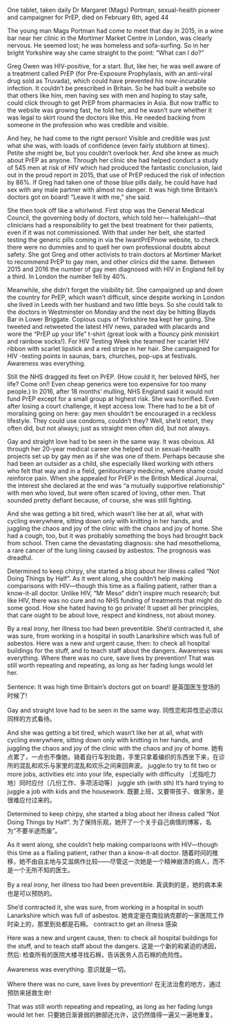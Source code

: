 One tablet, taken daily
Dr Margaret (Mags) Portman, sexual-health pioneer and campaigner for PrEP, died on February 6th, aged 44

The young man Mags Portman had come to meet that day in 2015, in a wine bar near her clinic in the Mortimer Market Centre in London, was clearly nervous. He seemed lost; he was homeless and sofa-surfing. So in her bright Yorkshire way she came straight to the point: “What can I do?”
 
Greg Owen was HIV-positive, for a start. But, like her, he was well aware of a treatment called PrEP (for Pre-Exposure Prophylaxis, with an anti-viral drug sold as Truvada), which could have prevented his now-incurable infection. It couldn’t be prescribed in Britain. So he had built a website so that others like him, men having sex with men and hoping to stay safe, could click through to get PrEP from pharmacies in Asia. But now traffic to the website was growing fast, he told her, and he wasn’t sure whether it was legal to skirt round the doctors like this. He needed backing from someone in the profession who was credible and visible.
 
And hey, he had come to the right person! Visible and credible was just what she was, with loads of confidence (even fairly stubborn at times). Petite she might be, but you couldn’t overlook her. And she knew as much about PrEP as anyone. Through her clinic she had helped conduct a study of 545 men at risk of HIV which had produced the fantastic conclusion, laid out in the proud report in 2015, that use of PrEP reduced the risk of infection by 86%. If Greg had taken one of those blue pills daily, he could have had sex with any male partner with almost no danger. It was high time Britain’s doctors got on board! “Leave it with me,” she said.

She then took off like a whirlwind. First stop was the General Medical Council, the governing body of doctors, which told her— hallelujah!—that clinicians had a responsibility to get the best treatment for their patients, even if it was not commissioned. With that under her belt, she started testing the generic pills coming in via the IwantPrEPnow website, to check there were no dummies and to quell her own professional doubts about safety. She got Greg and other activists to train doctors at Mortimer Market to recommend PrEP to gay men, and other clinics did the same. Between 2015 and 2016 the number of gay men diagnosed with HIV in England fell by a third. In London the number fell by 40%.

Meanwhile, she didn’t forget the visibility bit. She campaigned up and down the country for PrEP, which wasn’t difficult, since despite working in London she lived in Leeds with her husband and two little boys. So she could talk to the doctors in Westminster on Monday and the next day be hitting Blayds Bar in Lower Briggate. Copious cups of Yorkshire tea kept her going. She tweeted and retweeted the latest HIV news, paraded with placards and wore the “PrEP up your life” t-shirt (great look with a flouncy pink miniskirt and rainbow socks!). For HIV Testing Week she teamed her scarlet HIV ribbon with scarlet lipstick and a red stripe in her hair. She campaigned for HIV -testing points in saunas, bars, churches, pop-ups at festivals. Awareness was everything. 

Still the NHS dragged its feet on PrEP. (How could it, her beloved NHS, her life? Come on!! Even cheap generics were too expensive for too many people.) In 2016, after 18 months’ mulling, NHS England said it would not fund PrEP except for a small group at highest risk. She was horrified. Even after losing a court challenge, it kept access low. There had to be a bit of moralising going on here: gay men shouldn’t be encouraged in a reckless lifestyle. They could use condoms, couldn’t they? Well, she’d retort, they often did, but not always; just as straight men often did, but not always.

Gay and straight love had to be seen in the same way. It was obvious. All through her 20-year medical career she helped out in sexual-health projects set up by gay men as if she was one of them. Perhaps because she had been an outsider as a child, she especially liked working with others who felt that way and in a field, genitourinary medicine, where shame could reinforce pain. When she appealed for PrEP in the British Medical Journal, the interest she declared at the end was “a mutually supportive relationship” with men who loved, but were often scared of loving, other men. That sounded pretty defiant because, of course, she was still fighting.

And she was getting a bit tired, which wasn’t like her at all, what with cycling everywhere, sitting down only with knitting in her hands, and juggling the chaos and joy of the clinic with the chaos and joy of home. She had a cough, too, but it was probably something the boys had brought back from school. Then came the devastating diagnosis: she had mesothelioma, a rare cancer of the lung lining caused by asbestos. The prognosis was dreadful.

Determined to keep chirpy, she started a blog about her illness called “Not Doing Things by Half”. As it went along, she couldn’t help making comparisons with HIV—though this time as a flailing patient, rather than a know-it-all doctor. Unlike HIV, “Mr Meso” didn’t inspire much research; but like HIV, there was no cure and no NHS funding of treatments that might do some good. How she hated having to go private! It upset all her principles, that care ought to be about love, respect and kindness, not about money.

By a real irony, her illness too had been preventible. She’d contracted it, she was sure, from working in a hospital in south Lanarkshire which was full of asbestos. Here was a new and urgent cause, then: to check all hospital buildings for the stuff, and to teach staff about the dangers. Awareness was everything. Where there was no cure, save lives by prevention! That was still worth repeating and repeating, as long as her fading lungs would let her.

Sentence:
It was high time Britain’s doctors got on board!
是英国医生登场的时候了!

Gay and straight love had to be seen in the same way.
同性恋和异性恋必须以同样的方式看待。

And she was getting a bit tired, which wasn’t like her at all, what with cycling everywhere, sitting down only with knitting in her hands, and juggling the chaos and joy of the clinic with the chaos and joy of home.
她有点累了，一点也不像她，骑着自行车到处跑，手里只拿着编织的东西坐下来，在诊所的混乱和欢乐与家里的混乱和欢乐之间来回奔波。
juggle:to try to fit two or more jobs, activities etc into your life, especially with difficulty
〔尤指吃力地〕同时应付〔几份工作、多项活动等〕
juggle sth (with sth)
It’s hard trying to juggle a job with kids and the housework. 
既要上班，又要带孩子、做家务，是很难应付过来的。

Determined to keep chirpy, she started a blog about her illness called “Not Doing Things by Half”. 
为了保持乐观，她开了一个关于自己病情的博客，名为“不要半途而废”。

As it went along, she couldn’t help making comparisons with HIV—though this time as a flailing patient, rather than a know-it-all doctor.
随着时间的推移，她不由自主地与艾滋病作比较——尽管这一次她是一个精神崩溃的病人，而不是一个无所不知的医生。

By a real irony, her illness too had been preventible.
真讽刺的是，她的病本来也是可以预防的。

She’d contracted it, she was sure, from working in a hospital in south Lanarkshire which was full of asbestos.
她肯定是在南拉纳克郡的一家医院工作时染上的，那里到处都是石棉。
contract:to get an illness 感染

Here was a new and urgent cause, then: to check all hospital buildings for the stuff, and to teach staff about the dangers.
这是一个新的和紧迫的诱因，然后: 检查所有的医院大楼寻找石棉，告诉医务人员石棉的危险性。

Awareness was everything.
意识就是一切。

Where there was no cure, save lives by prevention!
在无法治愈的地方，通过预防来拯救生命!

That was still worth repeating and repeating, as long as her fading lungs would let her.
只要她日渐衰弱的肺部还允许，这仍然值得一遍又一遍地重复。